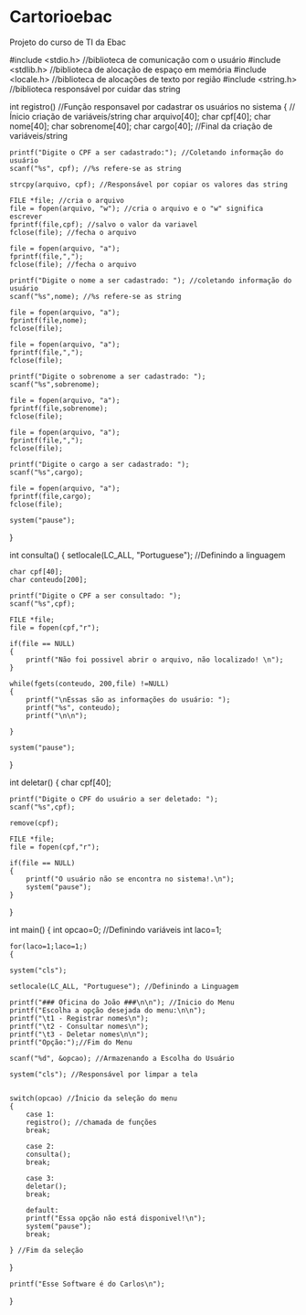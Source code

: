 # Cartorioebac
Projeto do curso de TI da Ebac 

#include <stdio.h> //biblioteca de comunicação com o usuário
#include <stdlib.h> //biblioteca de alocação de espaço em memória
#include <locale.h> //biblioteca de alocações de texto por região
#include <string.h> //biblioteca responsável por cuidar das string

int registro() //Função responsavel por cadastrar os usuários no sistema
{
	//Ínicio criação de variáveis/string
	char arquivo[40];
	char cpf[40];
	char nome[40];
	char sobrenome[40];
	char cargo[40];
	//Final da criação de variáveis/string
	 
	printf("Digite o CPF a ser cadastrado:"); //Coletando informação do usuário
	scanf("%s", cpf); //%s refere-se as string 
	
	strcpy(arquivo, cpf); //Responsável por copiar os valores das string
	
	FILE *file; //cria o arquivo 
	file = fopen(arquivo, "w"); //cria o arquivo e o "w" significa escrever 
	fprintf(file,cpf); //salvo o valor da variavel
	fclose(file); //fecha o arquivo 
	
	file = fopen(arquivo, "a"); 
	fprintf(file,",");
	fclose(file); //fecha o arquivo 
	
	printf("Digite o nome a ser cadastrado: "); //coletando informação do usuário
	scanf("%s",nome); //%s refere-se as string
	
	file = fopen(arquivo, "a");
	fprintf(file,nome);
	fclose(file);
	
	file = fopen(arquivo, "a");
	fprintf(file,",");
	fclose(file);
	
	printf("Digite o sobrenome a ser cadastrado: ");
	scanf("%s",sobrenome);
	
	file = fopen(arquivo, "a");
	fprintf(file,sobrenome);
	fclose(file);
	
	file = fopen(arquivo, "a");
	fprintf(file,",");
	fclose(file);
	
	printf("Digite o cargo a ser cadastrado: ");
	scanf("%s",cargo);
	
	file = fopen(arquivo, "a");
	fprintf(file,cargo);
	fclose(file);
	
	system("pause");
	
}

int consulta()
{
	setlocale(LC_ALL, "Portuguese"); //Definindo a linguagem 
	
	char cpf[40];
	char conteudo[200];
	
	printf("Digite o CPF a ser consultado: ");
	scanf("%s",cpf);
	
	FILE *file;
	file = fopen(cpf,"r");
	
	if(file == NULL)
	{
		printf("Não foi possivel abrir o arquivo, não localizado! \n");
	}
	
	while(fgets(conteudo, 200,file) !=NULL)
	{
		printf("\nEssas são as informações do usuário: ");
		printf("%s", conteudo);
		printf("\n\n");
		
	}
	
	system("pause");
}

int deletar()
{
    char cpf[40];
	
	printf("Digite o CPF do usuário a ser deletado: ");
	scanf("%s",cpf);
	
	remove(cpf);
	
	FILE *file;
	file = fopen(cpf,"r");
	
	if(file == NULL)
	{
		printf("O usuário não se encontra no sistema!.\n");
		system("pause");
	}
		
}

int main()
{
	int opcao=0; //Definindo variáveis
	int laco=1;
	
	for(laco=1;laco=1;)
	{

    system("cls");
	
	setlocale(LC_ALL, "Portuguese"); //Definindo a Linguagem
	
	printf("### Oficina do João ###\n\n"); //Inicio do Menu
	printf("Escolha a opção desejada do menu:\n\n");
	printf("\t1 - Registrar nomes\n");
	printf("\t2 - Consultar nomes\n");
	printf("\t3 - Deletar nomes\n\n"); 
	printf("Opção:");//Fim do Menu
	
	scanf("%d", &opcao); //Armazenando a Escolha do Usuário
	
	system("cls"); //Responsável por limpar a tela 
	
	
	switch(opcao) //Ínicio da seleção do menu
	{
		case 1:
		registro(); //chamada de funções
		break;
		
		case 2:
		consulta();
		break;
		
		case 3:
		deletar();
		break;
		
		default:
		printf("Essa opção não está disponivel!\n");
		system("pause");
		break;
		
	} //Fim da seleção 
	
   }	
	
	printf("Esse Software é do Carlos\n");
	
	
}
